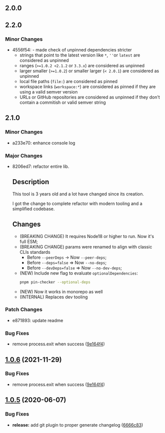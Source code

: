 ## 2.0.0

## 2.2.0

### Minor Changes

- 4556f54: - made check of unpinned dependencies stricter
  - strings that point to the latest version like `*`, `''`or `latest` are considered as unpinned
  - ranges (`>=1.0.2 <2.1.2` or `3.3.x`) are considered as unpinned
  - larger smaller (`>=1.0.2`) or smaller larger (`< 2.0.1`) are considered as unpinned
  - local file paths (`file:`) are considered as pinned
  - workspace links (`workspace:*`) are considered as pinned if they are using a valid semver version
  - URLs or GitHub repositories are considered as unpinned if they don't contain a commitish or valid semver string

## 2.1.0

### Minor Changes

- a233e70: enhance console log

### Major Changes

- 8206ed7: refactor entire lib.

  ## Description

  This tool is 3 years old and a lot have changed since its creation.

  I got the change to complete refactor with modern tooling and a simplified codebase.

  ## Changes

  - (BREAKING CHANGE) It requires Node18 or higher to run. Now it's full ESM;
  - (BREAKING CHANGE) params were renamed to align with classic CLIs standards
    - Before `--peerDeps` -> Now `--peer-deps`;
    - Before `--deps=false` => Now `--no-deps`;
    - Before `--devDeps=false` => Now `--no-dev-deps`;
  - (NEW) Include new flag to evaluate `optionalDependencies`:
    ```bash
    pnpm pin-checker --optional-deps
    ```
  - (NEW) Now it works in monorepo as well
  - (INTERNAL) Replaces dev tooling

### Patch Changes

- e871893: update readme

### Bug Fixes

- remove process.exit when success ([9e164f4](https://github.com/raulfdm/pin-dependencies-checker/commit/9e164f49c15fcf7a654f7e154aec60d4b2b61d98))

## [1.0.6](https://github.com/raulfdm/pin-dependencies-checker/compare/v1.0.5...v1.0.6) (2021-11-29)

### Bug Fixes

- remove process.exit when success ([9e164f4](https://github.com/raulfdm/pin-dependencies-checker/commit/9e164f49c15fcf7a654f7e154aec60d4b2b61d98))

## [1.0.5](https://github.com/raulfdm/pin-dependencies-checker/compare/v1.0.4...v1.0.5) (2020-06-07)

### Bug Fixes

- **release:** add git plugin to proper generate changelog ([6666c83](https://github.com/raulfdm/pin-dependencies-checker/commit/6666c83eb18a54ca271956516c10c2bc64d45568))
